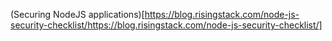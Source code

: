 (Securing NodeJS applications)[https://blog.risingstack.com/node-js-security-checklist/https://blog.risingstack.com/node-js-security-checklist/]
